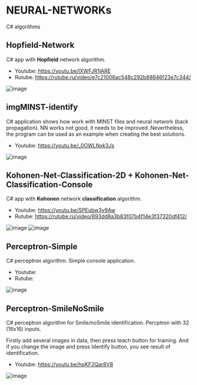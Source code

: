 # NEURAL-NETWORKs
 C# algorithms

## Hopfield-Network

C# app with **Hopfield** network algorithm.

- Youtube: https://youtu.be/lXWFJR1lARE
- Rutube: https://rutube.ru/video/e7c21006ac548c292b88646f23e7c344/

![image](https://github.com/user-attachments/assets/61219036-4a3b-4991-8dbf-e5e3c1ce7478)


## imgMINST-identify

C# application shows how work with MINST files and neural network (back propagation).
NN works not good, it needs to be improved. Nevertheless, the program can be used as an example when creating the best solutions.

- Youtube: https://youtu.be/_0OWLNxk3Js
 
![image](https://github.com/tltrus/NEURAL-NETWORKs/assets/77125487/a58f84f1-0ea4-49ff-9d8e-1ec9f4e4bc77)


## Kohonen-Net-Classification-2D + Kohonen-Net-Classification-Console

C# app with **Kohonen** network **classification** algorithm.

- Youtube: https://youtu.be/SPEubw3y9Aw
- Rutube: https://rutube.ru/video/693dd8a3b83f07b4f14e3f37320df412/

![image](https://github.com/user-attachments/assets/c6e10ddf-f1b0-4447-8cf7-b87a821924d7)
![image](https://github.com/user-attachments/assets/cfd1d272-3149-49c7-b9cc-c0ccce1ae205)

## Perceptron-Simple

C# perceptron algorithm. Simple console application.

- Youtube:
- Rutube:

![image](https://github.com/user-attachments/assets/a6aafddd-c88b-4e1e-a7cd-ca8d07a114a9)


## Perceptron-SmileNoSmile

C# perceptron algorithm for Smile/noSmile identification. Percptron with 32 (16x16) inputs.

Firstly add several images in data, then press teach button for training. And if you change the image and press Identify button, you see result of identification.

- Youtube: https://youtu.be/hpKF2Qar8V8

![image](https://github.com/tltrus/NEURAL-NETWORKs/assets/77125487/6f6b7a9b-faad-4cb3-85f6-c6a92bf8ec5c)
